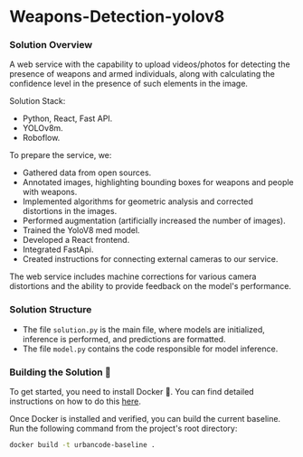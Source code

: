 # Weapons-Detection-yolov8

### Solution Overview
A web service with the capability to upload videos/photos for detecting the presence of weapons and armed individuals, along with calculating the confidence level in the presence of such elements in the image.

Solution Stack:
- Python, React, Fast API.
- YOLOv8m.
- Roboflow.

To prepare the service, we:

- Gathered data from open sources.
- Annotated images, highlighting bounding boxes for weapons and people with weapons.
- Implemented algorithms for geometric analysis and corrected distortions in the images.
- Performed augmentation (artificially increased the number of images).
- Trained the YoloV8 med model.
- Developed a React frontend.
- Integrated FastApi.
- Created instructions for connecting external cameras to our service.

The web service includes machine corrections for various camera distortions and the ability to provide feedback on the model's performance.

### Solution Structure
- The file `solution.py` is the main file, where models are initialized, inference is performed, and predictions are formatted.
- The file `model.py` contains the code responsible for model inference.

### Building the Solution 🐳
To get started, you need to install Docker 🐳. You can find detailed instructions on how to do this [here](https://docs.docker.com/get-docker/).

Once Docker is installed and verified, you can build the current baseline. Run the following command from the project's root directory:
```bash
docker build -t urbancode-baseline .

